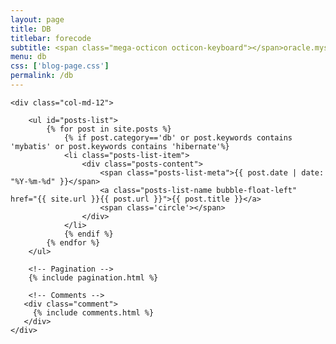 ```yaml
---
layout: page
title: DB
titlebar: forecode
subtitle: <span class="mega-octicon octicon-keyboard"></span>oracle.mysql,sqlserver...
menu: db
css: ['blog-page.css']
permalink: /db
---
```


<div class="row">

    <div class="col-md-12">

        <ul id="posts-list">
            {% for post in site.posts %}
                {% if post.category=='db' or post.keywords contains 'mybatis' or post.keywords contains 'hibernate'%}
                <li class="posts-list-item">
                    <div class="posts-content">
                        <span class="posts-list-meta">{{ post.date | date: "%Y-%m-%d" }}</span>
                        <a class="posts-list-name bubble-float-left" href="{{ site.url }}{{ post.url }}">{{ post.title }}</a>
                        <span class='circle'></span>
                    </div>
                </li>
                {% endif %}
            {% endfor %}
        </ul> 

        <!-- Pagination -->
        {% include pagination.html %}

        <!-- Comments -->
       <div class="comment">
         {% include comments.html %}
       </div>
    </div>

</div>
<script>
    $(document).ready(function(){

        // Enable bootstrap tooltip
        $("body").tooltip({ selector: '[data-toggle=tooltip]' });

    });
</script>

